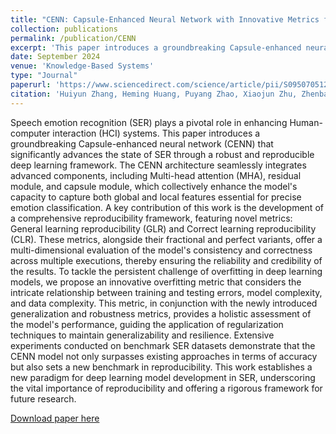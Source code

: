 ```yaml
---
title: "CENN: Capsule-Enhanced Neural Network with Innovative Metrics for Robust Speech Emotion Recognition"
collection: publications
permalink: /publication/CENN
excerpt: 'This paper introduces a groundbreaking Capsule-enhanced neural network (CENN) that significantly advances the state of SER through a robust and reproducible deep learning framework.'
date: September 2024
venue: 'Knowledge-Based Systems'
type: "Journal"
paperurl: 'https://www.sciencedirect.com/science/article/pii/S095070512401133X'
citation: 'Huiyun Zhang, Heming Huang, Puyang Zhao, Xiaojun Zhu, Zhenbao Yu, CENN: Capsule-Enhanced Neural Network with Innovative Metrics for Robust Speech Emotion Recognition, Knowledge-Based Systems (2024).'
---
```


Speech emotion recognition (SER) plays a pivotal role in enhancing Human-computer interaction (HCI) systems. This paper introduces a groundbreaking Capsule-enhanced neural network (CENN) that significantly advances the state of SER through a robust and reproducible deep learning framework. The CENN architecture seamlessly integrates advanced components, including Multi-head attention (MHA), residual module, and capsule module, which collectively enhance the model's capacity to capture both global and local features essential for precise emotion classification. A key contribution of this work is the development of a comprehensive reproducibility framework, featuring novel metrics: General learning reproducibility (GLR) and Correct learning reproducibility (CLR). These metrics, alongside their fractional and perfect variants, offer a multi-dimensional evaluation of the model's consistency and correctness across multiple executions, thereby ensuring the reliability and credibility of the results. To tackle the persistent challenge of overfitting in deep learning models, we propose an innovative overfitting metric that considers the intricate relationship between training and testing errors, model complexity, and data complexity. This metric, in conjunction with the newly introduced generalization and robustness metrics, provides a holistic assessment of the model's performance, guiding the application of regularization techniques to maintain generalizability and resilience. Extensive experiments conducted on benchmark SER datasets demonstrate that the CENN model not only surpasses existing approaches in terms of accuracy but also sets a new benchmark in reproducibility. This work establishes a new paradigm for deep learning model development in SER, underscoring the vital importance of reproducibility and offering a rigorous framework for future research.
    
<a href="https://papers.ssrn.com/sol3/papers.cfm?abstract_id=4868001">Download paper here</a>

